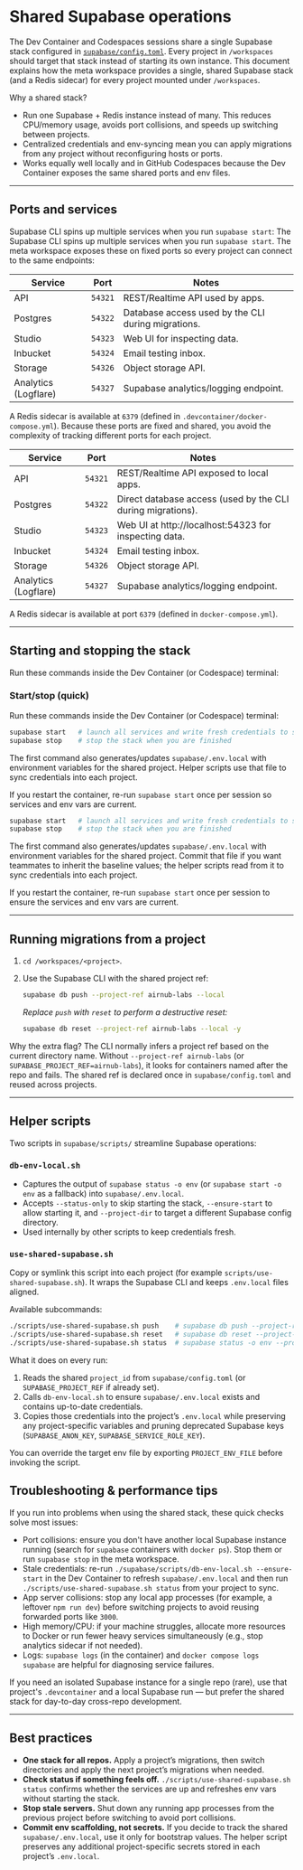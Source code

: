 # Shared Supabase operations

The Dev Container and Codespaces sessions share a single Supabase stack configured in [`supabase/config.toml`](../supabase/config.toml). Every project in `/workspaces` should target that stack instead of starting its own instance.
This document explains how the meta workspace provides a single, shared Supabase stack (and a Redis sidecar) for every project mounted under `/workspaces`.

Why a shared stack?

* Run one Supabase + Redis instance instead of many. This reduces CPU/memory usage, avoids port collisions, and speeds up switching between projects.
* Centralized credentials and env-syncing mean you can apply migrations from any project without reconfiguring hosts or ports.
* Works equally well locally and in GitHub Codespaces because the Dev Container exposes the same shared ports and env files.

---

## Ports and services

Supabase CLI spins up multiple services when you run `supabase start`:
The Supabase CLI spins up multiple services when you run `supabase start`. The meta workspace exposes these on fixed ports so every project can connect to the same endpoints:

| Service | Port | Notes |
| ------- | ---- | ----- |
| API | `54321` | REST/Realtime API used by apps. |
| Postgres | `54322` | Database access used by the CLI during migrations. |
| Studio | `54323` | Web UI for inspecting data. |
| Inbucket | `54324` | Email testing inbox. |
| Storage | `54326` | Object storage API. |
| Analytics (Logflare) | `54327` | Supabase analytics/logging endpoint. |

A Redis sidecar is available at `6379` (defined in `.devcontainer/docker-compose.yml`). Because these ports are fixed and shared, you avoid the complexity of tracking different ports for each project.

| Service | Port | Notes |
| ------- | ---- | ----- |
| API | `54321` | REST/Realtime API exposed to local apps. |
| Postgres | `54322` | Direct database access (used by the CLI during migrations). |
| Studio | `54323` | Web UI at http://localhost:54323 for inspecting data. |
| Inbucket | `54324` | Email testing inbox. |
| Storage | `54326` | Object storage API. |
| Analytics (Logflare) | `54327` | Supabase analytics/logging endpoint. |

A Redis sidecar is available at port `6379` (defined in `docker-compose.yml`).

---

## Starting and stopping the stack

Run these commands inside the Dev Container (or Codespace) terminal:
### Start/stop (quick)

Run these commands inside the Dev Container (or Codespace) terminal:

```bash
supabase start   # launch all services and write fresh credentials to supabase/.env.local
supabase stop    # stop the stack when you are finished
```

The first command also generates/updates `supabase/.env.local` with environment variables for the shared project. Helper scripts use that file to sync credentials into each project.

If you restart the container, re-run `supabase start` once per session so services and env vars are current.

```bash
supabase start   # launch all services and write fresh credentials to supabase/.env.local
supabase stop    # stop the stack when you are finished
```

The first command also generates/updates `supabase/.env.local` with environment variables for the shared project. Commit that file if you want teammates to inherit the baseline values; the helper scripts read from it to sync credentials into each project.

If you restart the container, re-run `supabase start` once per session to ensure the services and env vars are current.

---

## Running migrations from a project

1. `cd /workspaces/<project>`.
2. Use the Supabase CLI with the shared project ref:

   ```bash
   supabase db push --project-ref airnub-labs --local
   ```

   *Replace `push` with `reset` to perform a destructive reset:*

   ```bash
   supabase db reset --project-ref airnub-labs --local -y
   ```

Why the extra flag? The CLI normally infers a project ref based on the current directory name. Without `--project-ref airnub-labs` (or `SUPABASE_PROJECT_REF=airnub-labs`), it looks for containers named after the repo and fails. The shared ref is declared once in `supabase/config.toml` and reused across projects.

---

## Helper scripts

Two scripts in `supabase/scripts/` streamline Supabase operations:

### `db-env-local.sh`

* Captures the output of `supabase status -o env` (or `supabase start -o env` as a fallback) into `supabase/.env.local`.
* Accepts `--status-only` to skip starting the stack, `--ensure-start` to allow starting it, and `--project-dir` to target a different Supabase config directory.
* Used internally by other scripts to keep credentials fresh.

### `use-shared-supabase.sh`

Copy or symlink this script into each project (for example `scripts/use-shared-supabase.sh`). It wraps the Supabase CLI and keeps `.env.local` files aligned.

Available subcommands:

```bash
./scripts/use-shared-supabase.sh push    # supabase db push --project-ref airnub-labs --local
./scripts/use-shared-supabase.sh reset   # supabase db reset --project-ref airnub-labs --local -y
./scripts/use-shared-supabase.sh status  # supabase status -o env --project-ref airnub-labs
```

What it does on every run:

1. Reads the shared `project_id` from `supabase/config.toml` (or `SUPABASE_PROJECT_REF` if already set).
2. Calls `db-env-local.sh` to ensure `supabase/.env.local` exists and contains up-to-date credentials.
3. Copies those credentials into the project’s `.env.local` while preserving any project-specific variables and pruning deprecated Supabase keys (`SUPABASE_ANON_KEY`, `SUPABASE_SERVICE_ROLE_KEY`).

You can override the target env file by exporting `PROJECT_ENV_FILE` before invoking the script.

## Troubleshooting & performance tips

If you run into problems when using the shared stack, these quick checks solve most issues:

- Port collisions: ensure you don't have another local Supabase instance running (search for `supabase` containers with `docker ps`). Stop them or run `supabase stop` in the meta workspace.
- Stale credentials: re-run `./supabase/scripts/db-env-local.sh --ensure-start` in the Dev Container to refresh `supabase/.env.local` and then run `./scripts/use-shared-supabase.sh status` from your project to sync.
- App server collisions: stop any local app processes (for example, a leftover `npm run dev`) before switching projects to avoid reusing forwarded ports like `3000`.
- High memory/CPU: if your machine struggles, allocate more resources to Docker or run fewer heavy services simultaneously (e.g., stop analytics sidecar if not needed).
- Logs: `supabase logs` (in the container) and `docker compose logs supabase` are helpful for diagnosing service failures.

If you need an isolated Supabase instance for a single repo (rare), use that project's `.devcontainer` and a local Supabase run — but prefer the shared stack for day-to-day cross-repo development.

---

## Best practices

* **One stack for all repos.** Apply a project’s migrations, then switch directories and apply the next project’s migrations when needed.
* **Check status if something feels off.** `./scripts/use-shared-supabase.sh status` confirms whether the services are up and refreshes env vars without starting the stack.
* **Stop stale servers.** Shut down any running app processes from the previous project before switching to avoid port collisions.
* **Commit env scaffolding, not secrets.** If you decide to track the shared `supabase/.env.local`, use it only for bootstrap values. The helper script preserves any additional project-specific secrets stored in each project’s `.env.local`.
